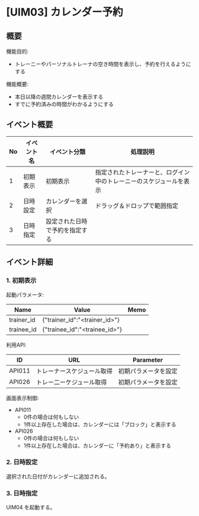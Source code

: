 # [UIM03] カレンダー予約

## 概要

機能目的:

- トレーニーやパーソナルトレーナの空き時間を表示し、予約を行えるようにする

機能概要:

- 本日以降の週間カレンダーを表示する
- すでに予約済みの時間がわかるようにする

## イベント概要

| No | イベント名 | イベント分類          | 処理説明                              |
|----|-------|-----------------|-----------------------------------|
| 1  | 初期表示  | 初期表示            | 指定されたトレーナーと、ログイン中のトレーニーのスケジュールを表示 |
| 2  | 日時設定  | カレンダーを選択        | ドラッグ＆ドロップで範囲指定                    |
| 3  | 日時指定  | 設定された日時で予約を指定する |                                   |

## イベント詳細

### 1. 初期表示

起動パラメータ:

| Name       | Value                         | Memo |
|------------|-------------------------------|------|
| trainer_id | {"trainer_id":"<trainer_id>"} |      |
| trainee_id | {"trainee_id":"<trainee_id>"} |      |

利用API:

| ID     | URL           | Parameter                 |
|--------|---------------|---------------------------|
| API011 | トレーナースケジュール取得 | 初期パラメータを設定 |
| API026 | トレー二ーケジュール取得 | 初期パラメータを設定 |

画面表示制御:

- API011
  - 0件の場合は何もしない
  - 1件以上存在した場合は、カレンダーには「ブロック」と表示する
- API026
  - 0件の場合は何もしない
  - 1件以上存在した場合は、カレンダーに「予約あり」と表示する

### 2. 日時設定

選択された日付がカレンダーに追加される。

### 3. 日時指定

UIM04 を起動する。
